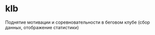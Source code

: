 # klb
Поднятие мотивации и соревновательности в беговом клубе (сбор данных, отображение статистики)
